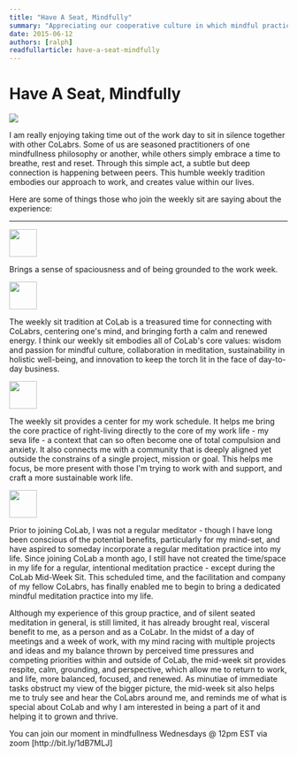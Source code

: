 ```yaml
---
title: "Have A Seat, Mindfully"
summary: "Appreciating our cooperative culture in which mindful practices are fostered"
date: 2015-06-12
authors: [ralph]
readfullarticle: have-a-seat-mindfully
---
```


# Have A Seat, Mindfully

<a href="/assets/img/blog/weekly-sit.jpg"><img src="/assets/img/blog/weekly-sit.jpg" class="center-element"></a>

<div class="spacing--mid-x"></div>

I am really enjoying taking time out of the work day to sit in silence together with other CoLabrs. Some of us are seasoned practitioners of one mindfullness philosophy or another, while others simply embrace a time to breathe, rest and reset. Through this simple act, a subtle but deep connection is happening between peers. This humble weekly tradition embodies our approach to work, and creates value within our lives.

Here are some of things those who join the weekly sit are saying about the experience:

<hr>

<div class="spacing--mid-x"></div>

<div class="float-left margin-right-base-lg margin-top-base"><img src="/assets/img/blog/rylanp.jpg" width="50"  class="img-rounded"></div>
<div class="overflow-hidden">
<p>Brings a sense of spaciousness and of being grounded to the work week.</p></div>

<div class="spacing--mid-x"></div>

<div class="float-left margin-right-base-lg margin-top-base"><img src="/assets/img/blog/ethanw.jpg" width="50px" class="img-rounded"></div>
<div class="overflow-hidden">
<p>The weekly sit tradition at CoLab is a treasured time for connecting with CoLabrs, centering one's mind, and bringing forth a calm and renewed energy. I think our weekly sit embodies all of CoLab's core values: wisdom and passion for mindful culture, collaboration in meditation, sustainability in holistic well-being, and innovation to keep the torch lit in the face of day-to-day business.</p></div>

<div class="spacing--mid-x"></div>

<div class="float-left margin-right-base-lg margin-top-base"><img src="/assets/img/blog/davidb.jpg" width="50"  class="img-rounded"></div>
<div class="overflow-hidden">
<p>The weekly sit provides a center for my work schedule. It helps me bring the core practice of right-living directly to the core of my work life - my seva life - a context that can so often become one of total compulsion and anxiety. It also connects me with a community that is deeply aligned yet outside the constrains of a single project, mission or goal. This helps me focus, be more present with those I'm trying to work with and support, and craft a more sustainable work life.</p></div>

<div class="spacing--mid-x"></div>

<div class="float-left margin-right-base-lg margin-top-base"><img src="/assets/img/blog/alex-h.jpg" width="50" class="img-rounded"></div>
<div class="overflow-hidden">
<p>Prior to joining CoLab, I was not a regular meditator - though I have long been conscious of the potential benefits, particularly for my mind-set, and have aspired to someday incorporate a regular meditation practice into my life. Since joining CoLab a month ago, I still have not created the time/space in my life for a regular, intentional meditation practice - except during the CoLab Mid-Week Sit.  This scheduled time, and the facilitation and company of my fellow CoLabrs, has finally enabled me to begin to bring a dedicated mindful meditation practice into my life.  </p>

<p>Although my experience of this group practice, and of silent seated meditation in general, is still limited, it has already brought real, visceral benefit to me, as a person and as a CoLabr.  In the midst of a day of meetings and a week of work, with my mind racing with multiple projects and ideas and my balance thrown by perceived time pressures and competing priorities within and outside of CoLab, the mid-week sit provides respite, calm, grounding, and perspective, which allow me to return to work, and life, more balanced, focused, and renewed.  As minutiae of immediate tasks obstruct my view of the bigger picture, the mid-week sit also helps me to truly see and hear the CoLabrs around me, and reminds me of what is special about CoLab and why I am interested in being a part of it and helping it to grown and thrive. </p></div>


<div class="center-text">You can join our moment in mindfullness Wednesdays @ 12pm EST via zoom [http://bit.ly/1dB7MLJ]</div>
